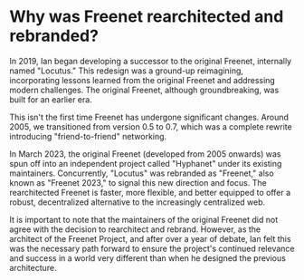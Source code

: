 # Why was Freenet rearchitected and rebranded?

In 2019, Ian began developing a successor to the original Freenet,
internally named \"Locutus.\" This redesign was a ground-up reimagining,
incorporating lessons learned from the original Freenet and addressing
modern challenges. The original Freenet, although groundbreaking, was
built for an earlier era.

This isn\'t the first time Freenet has undergone significant changes.
Around 2005, we transitioned from version 0.5 to 0.7, which was a
complete rewrite introducing \"friend-to-friend\" networking.

In March 2023, the original Freenet (developed from 2005 onwards) was
spun off into an independent project called \"Hyphanet\" under its
existing maintainers. Concurrently, \"Locutus\" was rebranded as
\"Freenet,\" also known as \"Freenet 2023,\" to signal this new
direction and focus. The rearchitected Freenet is faster, more flexible,
and better equipped to offer a robust, decentralized alternative to the
increasingly centralized web.

It is important to note that the maintainers of the original Freenet did
not agree with the decision to rearchitect and rebrand. However, as the
architect of the Freenet Project, and after over a year of debate, Ian
felt this was the necessary path forward to ensure the project\'s
continued relevance and success in a world very different than when he
designed the previous architecture.
